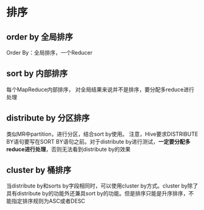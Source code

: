 # 排序

## order by 全局排序

Order By：全局排序，一个Reducer

## sort by 内部排序

每个MapReduce内部排序， 对全局结果来说并不是排序，要分配多reduce进行处理

## distribute by 分区排序

类似MR中partition，进行分区，结合sort by使用。  注意，Hive要求DISTRIBUTE BY语句要写在SORT BY语句之前。对于distribute by进行测试，**一定要分配多reduce进行处理**，否则无法看到distribute by的效果

## cluster by 桶排序

当distribute by和sorts by字段相同时，可以使用cluster by方式。cluster by除了具有distribute by的功能外还兼具sort by的功能。但是排序只能是升序排序，不能指定排序规则为ASC或者DESC